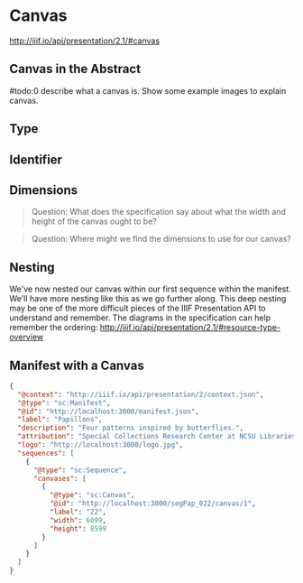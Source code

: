 # Canvas

http://iiif.io/api/presentation/2.1/#canvas

## Canvas in the Abstract
#todo:0 describe what a canvas is. Show some example images to explain canvas.

## Type

## Identifier

## Dimensions



> Question: What does the specification say about what the width and height of the canvas ought to be?

> Question: Where might we find the dimensions to use for our canvas?
<!-- The info.json of the image -->

## Nesting

We've now nested our canvas within our first sequence within the manifest. We'll have more nesting like this as we go further along. This deep nesting may be one of the more difficult pieces of the IIIF Presentation API to understand and remember. The diagrams in the specification can help remember the ordering: http://iiif.io/api/presentation/2.1/#resource-type-overview

## Manifest with a Canvas

```json
{
  "@context": "http://iiif.io/api/presentation/2/context.json",
  "@type": "sc:Manifest",
  "@id": "http://localhost:3000/manifest.json",
  "label": "Papillons",
  "description": "Four patterns inspired by butterflies.",
  "attribution": "Special Collections Research Center at NCSU Libraries",
  "logo": "http://localhost:3000/logo.jpg",
  "sequences": [
    {
      "@type": "sc:Sequence",
      "canvases": [
        {
          "@type": "sc:Canvas",
          "@id": "http://localhost:3000/segPap_022/canvas/1",
          "label": "22",
          "width": 6099,
          "height": 8599
        }
      ]
    }
  ]
}
```
